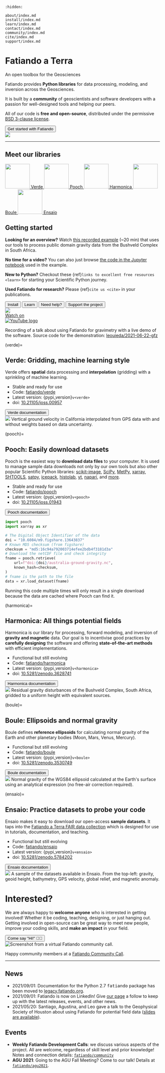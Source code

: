 ```{title} Home
```

```{toctree}
:hidden:

about/index.md
install/index.md
learn/index.md
contact/index.md
community/index.md
cite/index.md
support/index.md
```

<div class="container-fluid banner">
<div class="container">

<div class="row align-items-center gy-5">
<div class="col-md-8">

# Fatiando a Terra

<p class="banner-description">An open toolbox for the Geosciences</p>

Fatiando provides <i class="fab fa-python"></i> **Python libraries** for data
processing, modeling, and inversion across the Geosciences.

It is built by a **community** of geoscientists and software developers with
a passion for well-designed tools and helping our peers.

All of our code is **free and open-source**, distributed under the permissive
[BSD 3-clause license][bsd].

<div class="mt-5">
  <a href="#getting-started"><button type="button" class="btn btn-primary mb-3 me-3">
    <i class="fa fa-rocket"></i>
    Get started with Fatiando
  </button></a>
</div>

</div> <!-- column -->
<div class="col-md-4 order-md-first">

<img class="banner-logo" src="_static/fatiando-logo.svg">

</div> <!-- column -->
</div> <!-- row -->

<hr class="wide-hr mt-3">

<h2 class="text-center">Meet our libraries</h2>

<div class="d-flex flex-wrap align-items-center justify-content-center pt-5 gap-5 fs-5">
  <a class="d-flex flex-column align-items-center text-decoration-none" href="#verde">
    <img style="height: 80px; width: 80px;" class="d-block mb-2" src="_static/verde-logo.png">
    Verde
  </a>
  <a class="d-flex flex-column align-items-center text-decoration-none" href="#pooch">
    <img style="height: 80px; width: 80px;" class="d-block mb-2" src="_static/pooch-logo.png">
    Pooch
  </a>
  <a class="d-flex flex-column align-items-center text-decoration-none" href="#harmonica">
    <img style="height: 80px; width: 80px;" class="d-block mb-2" src="_static/harmonica-logo.png">
    Harmonica
  </a>
  <a class="d-flex flex-column align-items-center text-decoration-none" href="#boule">
    <img style="height: 80px; width: 80px;" class="d-block mb-2" src="_static/boule-logo.png">
    Boule
  </a>
  <a class="d-flex flex-column align-items-center text-decoration-none" href="#ensaio">
    <img style="height: 80px; width: 80px;" class="d-block mb-2" src="_static/ensaio-logo.png">
    Ensaio
  </a>
</div>

<p class="text-center display-6 mt-5">
<a href="#getting-started"><i class="fas fa-chevron-circle-down text-muted"></i></a>
</p>

</div> <!-- container -->
</div> <!-- container-fluid -->

<div class="container-fluid section background-1">
<div class="container">

<div class="row align-items-start gy-5">
<div class="col-md-7">

## Getting started

<i class="fas fa-eye"></i>
**Looking for an overview?**
Watch [this recorded example][yt-demo] (~20 min) that uses our tools to
process public domain gravity data from the Bushveld Complex in South Africa.

<i class="fas fa-code"></i>
**No time for a video?**
You can also just browse [the code in the Jupyter notebook][yt-demo-nb] used in
the example.

<i class="fab fa-python"></i>
**New to Python?**
Checkout these {ref}`links to excellent free resources <learn>` for starting
your Scientific Python journey.

<i class="fas fa-flask"></i>
**Used Fatiando for research?**
Please {ref}`cite us <cite>` in your publications.

<div class="mt-5">
  <a href="install"><button type="button" class="btn btn-light mb-3 me-3">
    <i class="fab fa-linux"></i>
    <i class="fab fa-apple"></i>
    <i class="fab fa-windows me-2"></i>
    Install
  </button></a>
  <a href="learn"><button type="button" class="btn btn-primary mb-3 me-3">
    <i class="fa fa-graduation-cap"></i>
    Learn
  </button></a>
  <a href="contact"><button type="button" class="btn btn-warning mb-3 me-3">
    <i class="fa fa-hands-helping"></i>
    Need help?
  </button></a>
  <a href="support"><button type="button" class="btn btn-success mb-3">
    <i class="fas fa-people-carry me-2"></i>
    Support the project
  </button></a>
</div>

</div> <!-- column -->
<div class="col-md-5 order-md-last text-center fs-6">

<!-- Thumbnail of Youtube video -->
<div class="ratio ratio-16x9">
  <div class="yt" style='background-image: url("/_static/gfz-talk.jpg")'>
    <a
      href="https://www.youtube.com/watch?v=z-5dvWfB_SM&t=850s"
      aria-label="Watch on YouTube"
      target="_blank"
      rel="noopener noreferrer"
    >
      <div class="play-button">
        <img src="/_static/play.svg">
      </div>
    </a>
    <a
      href="https://www.youtube.com/watch?v=z-5dvWfB_SM&t=850s"
      aria-label="Watch on YouTube"
      target="_blank"
      rel="noopener noreferrer"
    >
      <div class="watch-on-yt">
        <div aria-hidden="true">Watch on</div>
        <div><img src="/_static/yt-logo.svg" alt="YouTube logo"></div>
      </div>
    </a>
  </div>
</div>

<div class="fs-6">

Recording of a talk about using Fatiando for gravimetry with a live demo of the
software.
Source code for the demonstration:
<i class="fab fa-github ms-1"></i>
[leouieda/2021-06-22-gfz](https://github.com/leouieda/2021-06-22-gfz)

</div>

</div> <!-- column -->
</div> <!-- row -->

</div> <!-- container -->
</div> <!-- container-fluid -->


<div class="container-fluid section background-3">
<div class="container">

<div class="row align-items-start gy-5">
<div class="col-md-7">

(verde)=
## **Verde:** Gridding, machine learning style

Verde offers **spatial** data processing and **interpolation** (gridding) with
a sprinkling of machine learning.

<div class="project-info">

* <i class="fa fa-check fa-fw" style="color: green" title="Project status"></i> Stable and ready for use
* <i class="fab fa-github fa-fw" title="GitHub repository"></i> Code: <a href="https://github.com/fatiando/verde">fatiando/verde</a>
* <i class="fas fa-box-open fa-fw" title="Latest version"></i> Latest version: {pypi_version}`v<verde>`
* <i class="fas fa-bookmark fa-fw" title="Publication"></i> doi: <a href="https://doi.org/10.21105/joss.00957">10.21105/joss.00957</a>

</div>

<div class="mt-4">
  <a target="_blank" href="https://www.fatiando.org/verde/">
  <button type="button" class="btn btn-secondary mb-3">
  <i class="fa fa-book"></i>
  Verde documentation
  </button>
  </a>
</div>

</div> <!-- column -->

<div class="col-md-5 order-md-last text-center fs-6">

<img class="mb-3" src="_static/verde-spline-example.png">
Vertical ground velocity in California interpolated from GPS data with and
without weights based on data uncertainty.

</div> <!-- column -->
</div> <!-- row -->

</div> <!-- container -->
</div> <!-- container-fluid -->


<div class="container-fluid section background-2">
<div class="container">

<div class="row align-items-start gy-5">
<div class="col-md-7">

(pooch)=
## **Pooch:** Easily download datasets

Pooch is the easiest way to **download data files** to your computer.
It is used to manage sample data downloads not only by our own tools but also
other popular Scientific Python libraries:
[scikit-image](https://github.com/scikit-image/scikit-image),
[SciPy](https://github.com/scipy/scipy),
[MetPy](https://github.com/Unidata/MetPy),
[xarray](https://github.com/pydata/xarray),
[SHTOOLS](https://github.com/SHTOOLS/SHTOOLS),
[satpy](https://github.com/pytroll/satpy),
[icepack](https://github.com/icepack/icepack),
[histolab](https://github.com/histolab/histolab),
[yt](https://github.com/yt-project/yt),
[napari](https://github.com/napari/napari),
and [more](https://github.com/fatiando/pooch/network/dependents).

<div class="project-info">

* <i class="fa fa-check fa-fw" style="color: green" title="Project status"></i> Stable and ready for use
* <i class="fab fa-github fa-fw" title="GitHub repository"></i> Code: <a href="https://github.com/fatiando/pooch">fatiando/pooch</a>
* <i class="fas fa-box-open fa-fw" title="Latest version"></i> Latest version: {pypi_version}`v<pooch>`
* <i class="fas fa-bookmark fa-fw" title="Publication"></i> doi: <a href="https://doi.org/10.21105/joss.01943">10.21105/joss.01943</a>

</div>

<div class="mt-4">
  <a target="_blank" href="https://www.fatiando.org/pooch/">
  <button type="button" class="btn btn-secondary mb-3">
  <i class="fa fa-book"></i>
  Pooch documentation
  </button>
  </a>
</div>

</div> <!-- column -->
<div class="col-md-5 order-md-first">

```python
import pooch
import xarray as xr

# The Digital Object Identifier of the data
doi = "10.6084/m9.figshare.13643837"
# Known MD5 checksum (from figshare)
checksum = "md5:16c94a792003714efee2bdb4f3181d3a"
# Download the netCDF file and check integrity
fname = pooch.retrieve(
    url=f"doi:{doi}/australia-ground-gravity.nc",
    known_hash=checksum,
)
# fname is the path to the file
data = xr.load_dataset(fname)
```

<p class="text-center fs-6">
Running this code multiple times will only result in a single download
because the data are cached where Pooch can find it.
</p>

</div> <!-- column -->
</div> <!-- row -->

</div> <!-- container -->
</div> <!-- container-fluid -->


<div class="container-fluid section background-3">
<div class="container">

<div class="row align-items-start gy-5">
<div class="col-md-7">

(harmonica)=
## **Harmonica:** All things potential fields

Harmonica is our library for processing, forward modeling, and inversion of
**gravity and magnetic** data.
Our goal is to incentivise good practices by **carefully designing** the
software and offering **state-of-the-art methods** with efficient
implementations.

<div class="project-info">

* <i class="fa fa-sync-alt fa-fw" style="color: orange" title="Project status"></i> Functional but still evolving
* <i class="fab fa-github fa-fw" title="GitHub repository"></i> Code: <a href="https://github.com/fatiando/harmonica">fatiando/harmonica</a>
* <i class="fas fa-box-open fa-fw" title="Latest version"></i> Latest version: {pypi_version}`v<harmonica>`
* <i class="fas fa-bookmark fa-fw" title="Publication"></i> doi: <a href="https://doi.org/10.5281/zenodo.3628741">10.5281/zenodo.3628741</a>

</div>

<div class="mt-4">
  <a target="_blank" href="https://www.fatiando.org/harmonica/">
  <button type="button" class="btn btn-secondary mb-3">
  <i class="fa fa-book"></i>
  Harmonica documentation
  </button>
  </a>
</div>

</div> <!-- column -->
<div class="col-md-5 order-md-last text-center fs-6">

<img class="mb-3" src="_static/harmonica-example-bushveld.png">
Residual gravity disturbances of the Bushveld Complex, South Africa,
gridded to a uniform height with equivalent sources.

</div> <!-- column -->
</div> <!-- row -->

</div> <!-- container -->
</div> <!-- container-fluid -->


<div class="container-fluid section background-2">
<div class="container">

<div class="row align-items-start gy-5">
<div class="col-md-7">

(boule)=
## **Boule:** Ellipsoids and normal gravity

Boule defines **reference ellipsoids** for calculating normal gravity of
the Earth and other planetary bodies (Moon, Mars, Venus, Mercury).

<div class="project-info">

* <i class="fa fa-sync-alt fa-fw" style="color: orange" title="Project status"></i> Functional but still evolving
* <i class="fab fa-github fa-fw" title="GitHub repository"></i> Code: <a href="https://github.com/fatiando/boule">fatiando/boule</a>
* <i class="fas fa-box-open fa-fw" title="Latest version"></i> Latest version: {pypi_version}`v<boule>`
* <i class="fas fa-bookmark fa-fw" title="Publication"></i> doi: <a href="https://doi.org/10.5281/zenodo.3530749">10.5281/zenodo.3530749</a>

</div>

<div class="mt-4">
  <a target="_blank" href="https://www.fatiando.org/boule/">
  <button type="button" class="btn btn-secondary mb-3">
  <i class="fa fa-book"></i>
  Boule documentation
  </button>
  </a>
</div>

</div> <!-- column -->
<div class="col-md-5 order-md-first text-center fs-6">

<img class="mb-3" src="_static/boule-example-normal-gravity.png">
Normal gravity of the WGS84 ellipsoid calculated at the Earth's surface using
an analytical expression (no free-air correction required).

</div> <!-- column -->
</div> <!-- row -->

</div> <!-- container -->
</div> <!-- container-fluid -->


<div class="container-fluid section background-3">
<div class="container">

<div class="row align-items-start gy-5">
<div class="col-md-7">

(ensaio)=
## **Ensaio:**  Practice datasets to probe your code

Ensaio makes it easy to download our open-access **sample datasets**. It taps
into the [Fatiando a Terra FAIR data collection](https://github.com/fatiando-data)
which is designed for use in tutorials, documentation, and teaching.

<div class="project-info">

* <i class="fa fa-sync-alt fa-fw" style="color: orange" title="Project status"></i> Functional but still evolving
* <i class="fab fa-github fa-fw" title="GitHub repository"></i> Code: <a href="https://github.com/fatiando/ensaio">fatiando/ensaio</a>
* <i class="fas fa-box-open fa-fw" title="Latest version"></i> Latest version: {pypi_version}`v<ensaio>`
* <i class="fas fa-bookmark fa-fw" title="Publication"></i> doi: <a href="https://doi.org/10.5281/zenodo.5784202">10.5281/zenodo.5784202</a>

</div>

<div class="mt-4">
  <a target="_blank" href="https://www.fatiando.org/ensaio/">
  <button type="button" class="btn btn-secondary mb-3">
  <i class="fa fa-book"></i>
  Ensaio documentation
  </button>
  </a>
</div>

</div> <!-- column -->
<div class="col-md-5 order-md-last text-center fs-6">

<img class="mb-3" src="_static/ensaio-gallery.png">
A sample of the datasets available in Ensaio. From the top-left: gravity, geoid
height, bathymetry, GPS velocity, global relief, and magnetic anomaly.

</div> <!-- column -->
</div> <!-- row -->

</div> <!-- container -->
</div> <!-- container-fluid -->


<div class="container-fluid section background-4">
<div class="container">

<div class="row align-items-start gy-5">
<div class="col-md-7">

# Interested?

We are always happy to **welcome anyone** who is interested in getting
involved!
Whether it be coding, teaching, designing, or just hanging out.
Getting involved in open-source can be great way to meet new people, improve
your coding skills, and **make an impact** in your field.

<div class="mt-5">
  <a href="community"><button type="button" class="btn btn-light mb-3">
    Come say "Hi!" 👋🏾
  </button></a>
</div>

</div> <!-- column -->
<div class="col-md-5 order-md-first fs-6 text-center">

<img class="mb-3" src="_static/fatiando-community-call.png" title="Screenshot from a virtual Fatiando community call.">

Happy community members at a [Fatiando Community Call](https://youtu.be/gsYKW7XNzzw).

</div> <!-- column -->
</div> <!-- row -->

</div> <!-- container -->
</div> <!-- container-fluid -->


<div class="container-fluid section background-1">
<div class="container narrow">

<hr class="mb-5 wide-hr">
<div class="row align-items-start gy-5 mb-5">
<div class="col-md-6">

<h2 class="text-center fs-3">News</h2>

* 2021/09/01: Documentation for the Python 2.7 <kbd>fatiando</kbd> package has
  been moved to [legacy.fatiando.org](https://legacy.fatiando.org).
* 2021/09/01: Fatiando is now on LinkedIn! Give
  [our page](https://www.linkedin.com/company/fatiando) a follow to keep up
  with the latest releases, events, and other news.
* 2021/05/20: Santiago, Agustina, and Leo gave a talk to the Geophysical
  Society of Houston about using Fatiando for potential field data
  ([slides are available](https://github.com/fatiando/2021-gsh)).

</div>
<div class="col-md-6">

<h2 class="text-center fs-3">Events</h2>

* **Weekly Fatiando Development Calls**: we discuss various aspects of the
  project. All are welcome, regardless of skill level and prior knowledge!
  Notes and connection details:
  [`fatiando/community`](https://github.com/fatiando/community)
* **AGU 2021**: Going to the AGU Fall Meeting? Come to our talk! Details at
  [`fatiando/agu2021`](https://github.com/fatiando/agu2021).


</div>
</div> <!-- row -->

</div> <!-- container -->
</div> <!-- container-fluid -->


[bsd]: https://opensource.org/licenses/BSD-3-Clause
[yt-demo]: https://www.youtube.com/watch?v=z-5dvWfB_SM&t=850s
[yt-demo-nb]: https://nbviewer.jupyter.org/github/leouieda/2021-06-22-gfz/blob/main/demo.ipynb
